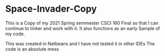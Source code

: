 # Space-Invader-Copy
This is a Copy of my 2021 Spring semmester CSCI 160 Final so that I can continue to tinker and work with it.
It also functions as an early Sample of my code.

This was created in Netbeans and I have not tested it in other IDEs
The code is an absolute mess
